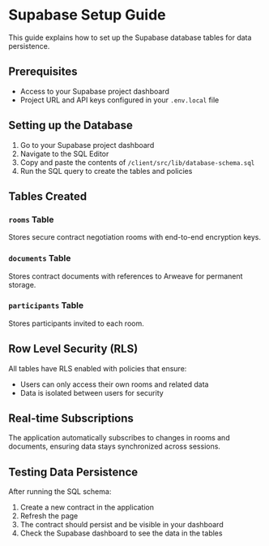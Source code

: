 # Supabase Setup Guide

This guide explains how to set up the Supabase database tables for data persistence.

## Prerequisites

- Access to your Supabase project dashboard
- Project URL and API keys configured in your `.env.local` file

## Setting up the Database

1. Go to your Supabase project dashboard
2. Navigate to the SQL Editor
3. Copy and paste the contents of `/client/src/lib/database-schema.sql`
4. Run the SQL query to create the tables and policies

## Tables Created

### `rooms` Table
Stores secure contract negotiation rooms with end-to-end encryption keys.

### `documents` Table  
Stores contract documents with references to Arweave for permanent storage.

### `participants` Table
Stores participants invited to each room.

## Row Level Security (RLS)

All tables have RLS enabled with policies that ensure:
- Users can only access their own rooms and related data
- Data is isolated between users for security

## Real-time Subscriptions

The application automatically subscribes to changes in rooms and documents, ensuring data stays synchronized across sessions.

## Testing Data Persistence

After running the SQL schema:

1. Create a new contract in the application
2. Refresh the page
3. The contract should persist and be visible in your dashboard
4. Check the Supabase dashboard to see the data in the tables